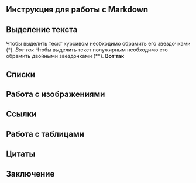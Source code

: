 ## Инструкция для работы с Markdown

## Выделение текста

Чтобы выделить тескт курсивом необходимо обрамить его звездочками (*). *Вот так*
Чтобы выделить текст полужирным необходимо его обрамить двойными звездочками (**). **Вот так**

## Списки

## Работа с изображениями

## Ссылки

## Работа с таблицами

## Цитаты

## Заключение